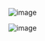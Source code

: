 ![image](https://github.com/user-attachments/assets/9539071d-c047-4fe7-ba26-f8e542773166)

![image](https://github.com/user-attachments/assets/d53aa3f0-eaf9-48a2-a52a-36b585f96b77)
